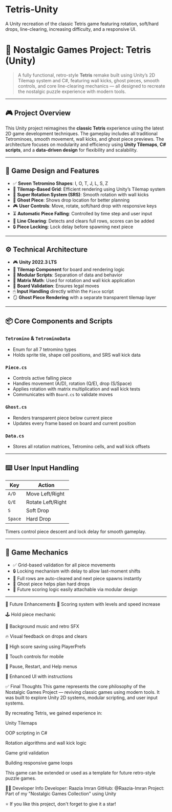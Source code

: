 # Tetris-Unity
A Unity recreation of the classic Tetris game featuring rotation, soft/hard drops, line-clearing, increasing difficulty, and a responsive UI.

# 🧱 Nostalgic Games Project: Tetris (Unity)

> A fully functional, retro-style **Tetris** remake built using Unity’s 2D Tilemap system and C#, featuring wall kicks, ghost pieces, smooth controls, and core line-clearing mechanics — all designed to recreate the nostalgic puzzle experience with modern tools.


---

## 🎮 Project Overview

This Unity project reimagines the **classic Tetris** experience using the latest 2D game development techniques. The gameplay includes all traditional Tetrominoes, smooth movement, wall kicks, and ghost piece previews. The architecture focuses on modularity and efficiency using **Unity Tilemaps**, **C# scripts**, and a **data-driven design** for flexibility and scalability.

---

## 🧩 Game Design and Features

- ✅ **Seven Tetromino Shapes**: I, O, T, J, L, S, Z  
- 🔲 **Tilemap-Based Grid**: Efficient rendering using Unity’s Tilemap system  
- 🔁 **Super Rotation System (SRS)**: Smooth rotation with wall kicks  
- 👻 **Ghost Piece**: Shows drop location for better planning  
- 🎮 **User Controls**: Move, rotate, soft/hard drop with responsive keys  
- ⏳ **Automatic Piece Falling**: Controlled by time step and user input  
- 🧹 **Line Clearing**: Detects and clears full rows, scores can be added  
- 🔒 **Piece Locking**: Lock delay before spawning next piece  

---

## ⚙️ Technical Architecture

- 🎮 **Unity 2022.3 LTS**
- 🧱 **Tilemap Component** for board and rendering logic  
- 📁 **Modular Scripts**: Separation of data and behavior  
- 🧮 **Matrix Math**: Used for rotation and wall kick application  
- 🧠 **Board Validation**: Ensures legal moves  
- 🖱 **Input Handling** directly within the `Piece` script  
- 🪞 **Ghost Piece Rendering** with a separate transparent tilemap layer  

---

## 📦 Core Components and Scripts

### `Tetromino` & `TetrominoData`
- Enum for all 7 tetromino types  
- Holds sprite tile, shape cell positions, and SRS wall kick data  

### `Piece.cs`
- Controls active falling piece  
- Handles movement (A/D), rotation (Q/E), drop (S/Space)  
- Applies rotation with matrix multiplication and wall kick tests  
- Communicates with `Board.cs` to validate moves  

### `Ghost.cs`
- Renders transparent piece below current piece  
- Updates every frame based on board and current position  

### `Data.cs`
- Stores all rotation matrices, Tetromino cells, and wall kick offsets  

---

## ⌨️ User Input Handling

| Key     | Action            |
|--------|-------------------|
| `A/D`  | Move Left/Right   |
| `Q/E`  | Rotate Left/Right |
| `S`    | Soft Drop         |
| `Space`| Hard Drop         |

Timers control piece descent and lock delay for smooth gameplay.

---

## 🧠 Game Mechanics

- ✅ Grid-based validation for all piece movements  
- 🔒 Locking mechanism with delay to allow last-moment shifts  
- 🧼 Full rows are auto-cleared and next piece spawns instantly  
- 🧠 Ghost piece helps plan hard drops  
- 🧮 Future scoring logic easily attachable via modular design  

---
🔮 Future Enhancements
🧠 Scoring system with levels and speed increase

🕹 Hold piece mechanic

🎵 Background music and retro SFX

🔥 Visual feedback on drops and clears

🧾 High score saving using PlayerPrefs

📱 Touch controls for mobile

🛑 Pause, Restart, and Help menus

🎨 Enhanced UI with instructions

✅ Final Thoughts
This game represents the core philosophy of the Nostalgic Games Project — reviving classic games using modern tools. It was built to explore Unity 2D systems, modular scripting, and user input systems.

By recreating Tetris, we gained experience in:

Unity Tilemaps

OOP scripting in C#

Rotation algorithms and wall kick logic

Game grid validation

Building responsive game loops

This game can be extended or used as a template for future retro-style puzzle games.

🙋‍♀️ Developer Info
Developer: Raazia Imran
GitHub: @Raazia-Imran
Project: Part of my "Nostalgic Games Collection" using Unity

⭐ If you like this project, don't forget to give it a star!

